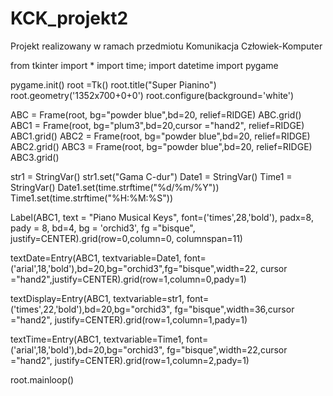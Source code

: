 # KCK_projekt2
Projekt realizowany w ramach przedmiotu Komunikacja Człowiek-Komputer 

from tkinter import *
import time;
import datetime
import pygame

pygame.init()
root =Tk()
root.title("Super Pianino")
root.geometry('1352x700+0+0')
root.configure(background='white')

ABC = Frame(root, bg="powder blue",bd=20, relief=RIDGE)
ABC.grid()
ABC1 = Frame(root, bg="plum3",bd=20,cursor ="hand2", relief=RIDGE)
ABC1.grid()
ABC2 = Frame(root, bg="powder blue",bd=20, relief=RIDGE)
ABC2.grid()
ABC3 = Frame(root, bg="powder blue",bd=20, relief=RIDGE)
ABC3.grid()

str1 = StringVar()
str1.set("Gama C-dur")
Date1 = StringVar()
Time1 = StringVar()
Date1.set(time.strftime("%d/%m/%Y"))
Time1.set(time.strftime("%H:%M:%S"))

Label(ABC1, text = "Piano Musical Keys", font=('times',28,'bold'), padx=8, pady = 8, bd=4, bg = 'orchid3',
fg ="bisque", justify=CENTER).grid(row=0,column=0, columnspan=11)

textDate=Entry(ABC1, textvariable=Date1, font=('arial',18,'bold'),bd=20,bg="orchid3",fg="bisque",width=22, cursor ="hand2",justify=CENTER).grid(row=1,column=0,pady=1)

textDisplay=Entry(ABC1, textvariable=str1, font=('times',22,'bold'),bd=20,bg="orchid3", fg="bisque",width=36,cursor ="hand2", justify=CENTER).grid(row=1,column=1,pady=1)

textTime=Entry(ABC1, textvariable=Time1, font=('arial',18,'bold'),bd=20,bg="orchid3", fg="bisque",width=22,cursor ="hand2", justify=CENTER).grid(row=1,column=2,pady=1)


root.mainloop()



